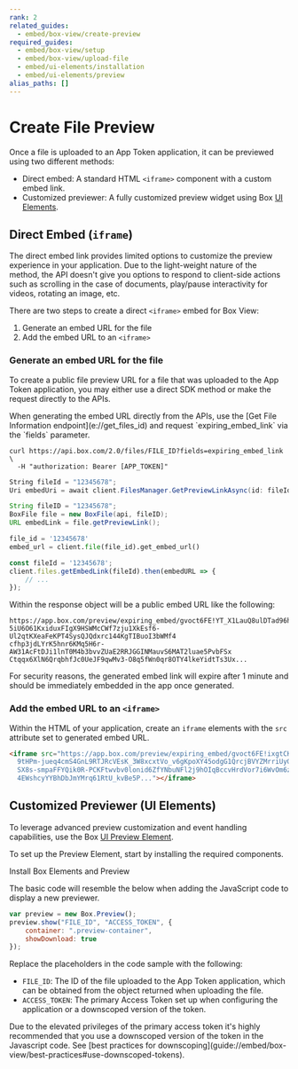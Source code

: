 ```yaml
---
rank: 2
related_guides:
  - embed/box-view/create-preview
required_guides:
  - embed/box-view/setup
  - embed/box-view/upload-file
  - embed/ui-elements/installation
  - embed/ui-elements/preview
alias_paths: []
---
```


# Create File Preview

Once a file is uploaded to an App Token application, it can be previewed
using two different methods:

* Direct embed: A standard HTML `<iframe>` component with a custom embed link.
* Customized previewer: A fully customized preview widget using Box [UI Elements][uie].

## Direct Embed (`iframe`)

The direct embed link provides limited options to customize the preview
experience in your application. Due to the light-weight nature of the method,
the API doesn't give you options to respond to client-side actions such as
scrolling in the case of documents, play/pause interactivity for videos,
rotating an image, etc.

There are two steps to create a direct `<iframe>` embed for Box View:

1. Generate an embed URL for the file
2. Add the embed URL to an `<iframe>`

### Generate an embed URL for the file

To create a public file preview URL for a file that was uploaded to the App
Token application, you may either use a direct SDK method or make the request
directly to the APIs.

<Message type='notice'>
  When generating the embed URL directly from the APIs, use the
  [Get File Information endpoint](e://get_files_id) and request
  `expiring_embed_link` via the `fields` parameter.
</Message>

<Tabs>
  <Tab title='cURL'>

```curl
curl https://api.box.com/2.0/files/FILE_ID?fields=expiring_embed_link \
  -H "authorization: Bearer [APP_TOKEN]"
```

  </Tab>
  <Tab title='.NET'>

```csharp
String fileId = "12345678";
Uri embedUri = await client.FilesManager.GetPreviewLinkAsync(id: fileId);
```

  </Tab>
  <Tab title='Java'>

```java
String fileID = "12345678";
BoxFile file = new BoxFile(api, fileID);
URL embedLink = file.getPreviewLink();
```

  </Tab>
  <Tab title='Python'>

```python
file_id = '12345678'
embed_url = client.file(file_id).get_embed_url()
```

  </Tab>
  <Tab title='Node'>

```js
const fileId = '12345678';
client.files.getEmbedLink(fileId).then(embedURL => {
    // ...
});
```

  </Tab>
</Tabs>

Within the response object will be a public embed URL like the following:

```shell
https://app.box.com/preview/expiring_embed/gvoct6FE!YT_X1LauQ8ulDTad96hTl9xLCRYJ
5iU6O61KxiduxFIgX9HSWMcCWf7zju1XkEsf6-Ul2qtKXeaFeKPT4SysQJQdxrc144KgTIBuoI3bWMf4
cfhp3jdLYrK5hnr6KMq5H6r-AW31AcFtDJi1lnT0M4b3bvvZUaE2RRJGGINMauvS6MAT2luae5PvbFSx
Ctqqx6XlN6QrqbhfJc0UeJF9qwMv3-O8q5fWn0qr8OTY4lkeYidtTs3Ux...
```

<Message type='warning'>
  For security reasons, the generated embed link will expire after 1 minute and
  should be immediately embedded in the app once generated.
</Message>

### Add the embed URL to an `<iframe>`

Within the HTML of your application, create an `iframe` elements with the `src`
attribute set to generated embed URL.

```html
<iframe src="https://app.box.com/preview/expiring_embed/gvoct6FE!ixgtCKQAziW
  9tHPm-jueq4cmS4GnL9RTJRcVEsK_3W8xcxtVo_v6gKpoXY45odgG1QrcjBVYZMrriUyGvcoSM
  SX8s-smpaFFYQik0R-PCKFtwvbv0lonid6ZfYNbuNFl2j9hOIqBccvHrdVor7i6WvOm6zELzTY
  4EWshcyYYBhDbJmYMrq61RtU_kvBe5P..."></iframe>
```

## Customized Previewer (UI Elements)

To leverage advanced preview customization and event handling capabilities, use
the Box [UI Preview Element](guide://embed/ui-elements/preview/).

To set up the Preview Element, start by installing the required components.

<CTA to='guide://embed/ui-elements/installation'>
  Install Box Elements and Preview
</CTA>

The basic code will resemble the below when adding the JavaScript code to
display a new previewer.

```js
var preview = new Box.Preview();
preview.show("FILE_ID", "ACCESS_TOKEN", {
    container: ".preview-container",
    showDownload: true
});
```

Replace the placeholders in the code sample with the following:

* `FILE_ID`: The ID of the file uploaded to the App Token application, which can be obtained from the object returned when uploading the file.
* `ACCESS_TOKEN`: The primary Access Token set up when configuring the application or a downscoped version of the token.

<Message type='warning'>
  Due to the elevated privileges of the primary access token it's highly
  recommended that you use a downscoped version of the token in the Javascript
  code. See
  [best practices for downscoping](guide://embed/box-view/best-practices#use-downscoped-tokens).
</Message>

[uie]: g://embed/ui-elements
